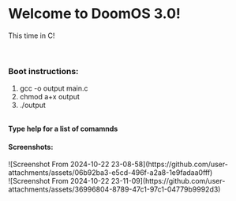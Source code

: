 <h1>Welcome to DoomOS 3.0!</h1>
<p>This time in C!</p>
<br>
<h3>Boot instructions:</h3>
<ol>
  <li>gcc -o output main.c</li>
  <li>chmod a+x output</li>
  <li>./output</li>
</ol>
<br>
<strong>Type help for a list of comamnds</strong>
<br>
<h4>Screenshots:</h4>
![Screenshot From 2024-10-22 23-08-58](https://github.com/user-attachments/assets/06b92ba3-e5cd-496f-a2a8-1e9fadaa0fff)
<br>
![Screenshot From 2024-10-22 23-11-09](https://github.com/user-attachments/assets/36996804-8789-47c1-97c1-04779b9992d3)
<br>
